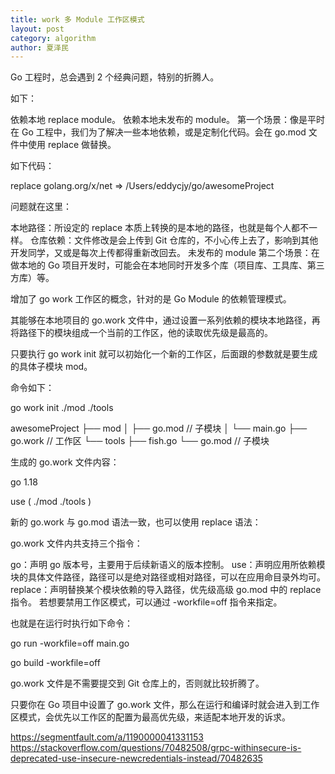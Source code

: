 ```yaml
---
title: work 多 Module 工作区模式
layout: post
category: algorithm
author: 夏泽民
---
```

Go 工程时，总会遇到 2 个经典问题，特别的折腾人。

如下：

依赖本地 replace module。
依赖本地未发布的 module。
第一个场景：像是平时在 Go 工程中，我们为了解决一些本地依赖，或是定制化代码。会在 go.mod 文件中使用 replace 做替换。

如下代码：

replace golang.org/x/net => /Users/eddycjy/go/awesomeProject

问题就在这里：

本地路径：所设定的 replace 本质上转换的是本地的路径，也就是每个人都不一样。
仓库依赖：文件修改是会上传到 Git 仓库的，不小心传上去了，影响到其他开发同学，又或是每次上传都得重新改回去。
未发布的 module
第二个场景：在做本地的 Go 项目开发时，可能会在本地同时开发多个库（项目库、工具库、第三方库）等。

增加了 go work 工作区的概念，针对的是 Go Module 的依赖管理模式。

其能够在本地项目的 go.work 文件中，通过设置一系列依赖的模块本地路径，再将路径下的模块组成一个当前的工作区，他的读取优先级是最高的。
<!-- more -->
只要执行 go work init 就可以初始化一个新的工作区，后面跟的参数就是要生成的具体子模块 mod。

命令如下：

go work init ./mod ./tools


awesomeProject
├── mod
│   ├── go.mod      // 子模块
│   └── main.go
├── go.work         // 工作区
└── tools
    ├── fish.go
    └── go.mod      // 子模块
    
  生成的 go.work 文件内容：

go 1.18

use (
    ./mod 
    ./tools
)

新的 go.work 与 go.mod 语法一致，也可以使用 replace 语法：


go.work 文件内共支持三个指令：

go：声明 go 版本号，主要用于后续新语义的版本控制。
use：声明应用所依赖模块的具体文件路径，路径可以是绝对路径或相对路径，可以在应用命目录外均可。
replace：声明替换某个模块依赖的导入路径，优先级高级 go.mod 中的 replace 指令。
若想要禁用工作区模式，可以通过 -workfile=off 指令来指定。

也就是在运行时执行如下命令：

go run -workfile=off main.go

go build -workfile=off

go.work 文件是不需要提交到 Git 仓库上的，否则就比较折腾了。

只要你在 Go 项目中设置了 go.work 文件，那么在运行和编译时就会进入到工作区模式，会优先以工作区的配置为最高优先级，来适配本地开发的诉求。


https://segmentfault.com/a/1190000041331153
https://stackoverflow.com/questions/70482508/grpc-withinsecure-is-deprecated-use-insecure-newcredentials-instead/70482635
